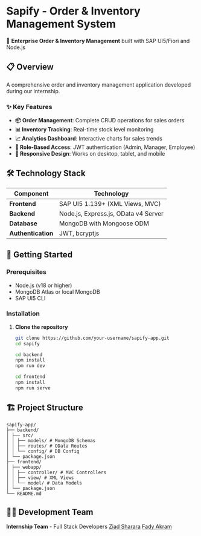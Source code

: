 # Sapify - Order & Inventory Management System

🏢 **Enterprise Order & Inventory Management** built with SAP UI5/Fiori and Node.js

## 📋 Overview

A comprehensive order and inventory management application developed during our internship.

### ✨ Key Features

- **📦 Order Management**: Complete CRUD operations for sales orders
- **📊 Inventory Tracking**: Real-time stock level monitoring
- **📈 Analytics Dashboard**: Interactive charts for sales trends
- **🔐 Role-Based Access**: JWT authentication (Admin, Manager, Employee)
- **📱 Responsive Design**: Works on desktop, tablet, and mobile

## 🛠️ Technology Stack

| Component        | Technology                                |
|------------------|-------------------------------------------|
| **Frontend**     | SAP UI5 1.139+ (XML Views, MVC)           |
| **Backend**      | Node.js, Express.js, OData v4 Server      |
| **Database**     | MongoDB with Mongoose ODM                 |
| **Authentication**| JWT, bcryptjs                            |


## 🚀 Getting Started

### Prerequisites
- Node.js (v18 or higher)
- MongoDB Atlas or local MongoDB
- SAP UI5 CLI

### Installation
1. **Clone the repository**
   ```bash
   git clone https://github.com/your-username/sapify-app.git
   cd sapify
   
   cd backend
   npm install
   npm run dev

   cd frontend
   npm install
   npm run serve
   ```
## 🏗️ Project Structure
```
sapify-app/
├── backend/
│ ├── src/
│ │ ├── models/ # MongoDB Schemas
│ │ ├── routes/ # OData Routes
│ │ └── config/ # DB Config
│ └── package.json
├── frontend/
│ ├── webapp/
│ │ ├── controller/ # MVC Controllers
│ │ ├── view/ # XML Views
│ │ └── model/ # Data Models
│ └── package.json
└── README.md
```

## 👨‍💻 Development Team

**Internship Team** - Full Stack Developers 
[Ziad Sharara](https://github.com/ziadsharara)
[Fady Akram](https://github.com/fady-hub)
